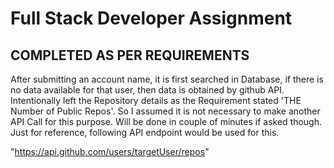 # Full Stack Developer Assignment


## COMPLETED AS PER REQUIREMENTS
After submitting an account name, it is first searched in Database, if there is no data available for that user, then data is obtained by github API. 
Intentionally left the Repository details as the Requirement stated 'THE Number of Public Repos'. So I assumed it is not necessary to make another API Call for this purpose.
Will be done in couple of minutes if asked though.
Just for reference, following API endpoint would be used for this.

"https://api.github.com/users/targetUser/repos"



